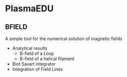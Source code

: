 # PlasmaEDU

## BFIELD

A simple tool for the numerical solution of magnetic fields
- Analytical results 
  - B-field of a Loop
  - B-field of a helical filament 
- Biot Savart integrator 
- Integration of Field Lines
